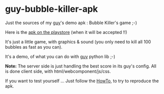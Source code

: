 # guy-bubble-killer-apk
Just the sources of my [guy](https://guy-docs.glitch.me/)'s demo apk : Bubble Killer's game ;-)

Here is the [apk on the playstore](https://play.google.com/store/apps/details?id=com.manatlan.guy.bubblekiller) (when it will be accepted !!)

It's just a little game, with graphics & sound (you only need to kill all 100 bubbles as fast as you can).

It's a demo, of what you can do with [guy](https://guy-docs.glitch.me/) python lib ;-)

**Note:**
The server side is just handling the best score in its guy's config. All is done client side, with html/webcomponent/js/css.

If you want to test yourself ... Just follow the [HowTo](https://guy-docs.glitch.me/howto_build_apk_android/), to try to reproduce the apk.
